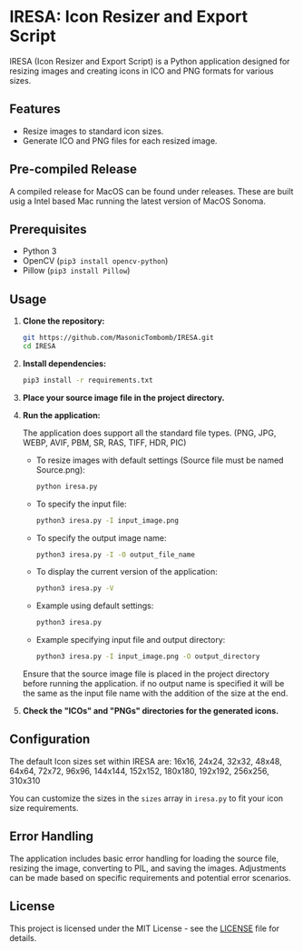 
# IRESA: Icon Resizer and Export Script

IRESA (Icon Resizer and Export Script) is a Python application designed for resizing images and creating icons in ICO and PNG formats for various sizes.

## Features

- Resize images to standard icon sizes.
- Generate ICO and PNG files for each resized image.

## Pre-compiled Release

A compiled release for MacOS can be found under releases. These are built usig a Intel based Mac running the latest version of MacOS Sonoma.

## Prerequisites

- Python 3
- OpenCV (`pip3 install opencv-python`)
- Pillow (`pip3 install Pillow`)

## Usage

1. **Clone the repository:**

   ```bash
   git https://github.com/MasonicTombomb/IRESA.git
   cd IRESA
   ```

2. **Install dependencies:**

   ```bash
   pip3 install -r requirements.txt
   ```

3. **Place your source image file in the project directory.**

4. **Run the application:**

   The application does support all the standard file types.
   (PNG, JPG, WEBP, AVIF, PBM, SR, RAS, TIFF, HDR, PIC)


   - To resize images with default settings (Source file must be named Source.png):
     ```bash
     python iresa.py
     ```

   - To specify the input file:
     
     ```bash
     python3 iresa.py -I input_image.png
     ```
     
   - To specify the output image name:
     
     ```bash
     python3 iresa.py -I -O output_file_name
     ```

   - To display the current version of the application:
     
     ```bash
     python3 iresa.py -V
     ```

   - Example using default settings:
     
     ```bash
     python3 iresa.py
     ```

   - Example specifying input file and output directory:
     
     ```bash
     python3 iresa.py -I input_image.png -O output_directory
     ```

   Ensure that the source image file is placed in the project directory before running the application.
   if no output name is specified it will be the same as the input file name with the addition of the 
   size at the end.


5. **Check the "ICOs" and "PNGs" directories for the generated icons.**

## Configuration

The default Icon sizes set within IRESA are:
16x16, 24x24, 32x32, 48x48, 64x64, 72x72, 96x96, 144x144, 152x152, 180x180, 192x192, 256x256, 310x310

 You can customize the sizes in the `sizes` array in `iresa.py` to fit your icon size requirements.

## Error Handling

The application includes basic error handling for loading the source file, resizing the image, converting to PIL, and saving the images. Adjustments can be made based on specific requirements and potential error scenarios.

## License

This project is licensed under the MIT License - see the [LICENSE](LICENSE) file for details.
